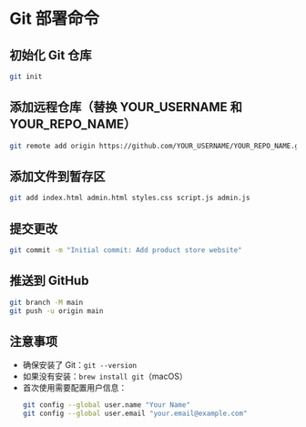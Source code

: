 # Git 部署命令

## 初始化 Git 仓库
```bash
git init
```

## 添加远程仓库（替换 YOUR_USERNAME 和 YOUR_REPO_NAME）
```bash
git remote add origin https://github.com/YOUR_USERNAME/YOUR_REPO_NAME.git
```

## 添加文件到暂存区
```bash
git add index.html admin.html styles.css script.js admin.js
```

## 提交更改
```bash
git commit -m "Initial commit: Add product store website"
```

## 推送到 GitHub
```bash
git branch -M main
git push -u origin main
```

## 注意事项
- 确保安装了 Git：`git --version`
- 如果没有安装：`brew install git`（macOS）
- 首次使用需要配置用户信息：
  ```bash
  git config --global user.name "Your Name"
  git config --global user.email "your.email@example.com"
  ```
